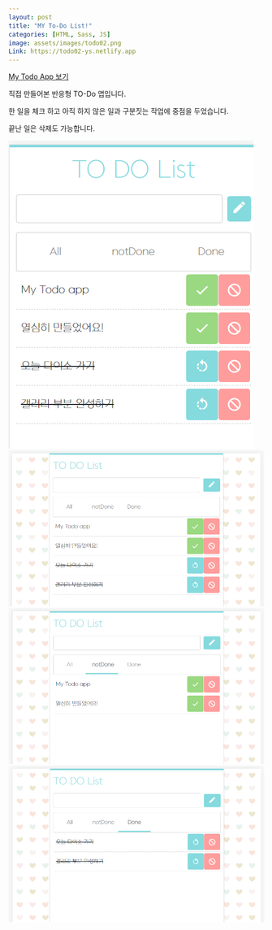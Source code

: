 ```yaml
---
layout: post
title: "MY To-Do List!"
categories: [HTML, Sass, JS]
image: assets/images/todo02.png
Link: https://todo02-ys.netlify.app
---
```




<a class="btn btn-purple mt-1" href="https://todo02-ys.netlify.app" target="_blank">My Todo App 보기</a>


<p class="text-dark text-left mt-3">직접 만들어본 반응형 TO-Do 앱입니다.</p>
<p class="text-dark text-left">한 일을 체크 하고 아직 하지 않은 일과 구분짓는 작업에 중점을 두었습니다.</p>
<p class="text-dark text-left">끝난 일은 삭제도 가능합니다.</p>


<div class="row justify-content-center pt-5">
    <div class="col-10 pt-4">
      <img src="/assets/images/todo_mobile.png">
    </div>
    <div class="col-10 pt-4">
     <img src="/assets/images/todo01.png">
    </div>
    <div class="col-10 pt-4">
     <img src="/assets/images/todo02.png">
    </div>
    <div class="col-10 pt-4">
      <img src="/assets/images/todo03.png">
    </div>
</div>
  
